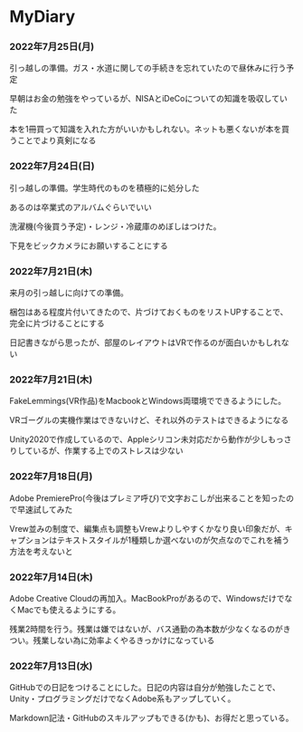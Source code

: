 # MyDiary

### 2022年7月25日(月)
<p>引っ越しの準備。ガス・水道に関しての手続きを忘れていたので昼休みに行う予定</p>
<p>早朝はお金の勉強をやっているが、NISAとiDeCoについての知識を吸収していた</p>
<p>本を1冊買って知識を入れた方がいいかもしれない。ネットも悪くないが本を買うことでより真剣になる</p>


### 2022年7月24日(日)
<p>引っ越しの準備。学生時代のものを積極的に処分した</p>
<p>あるのは卒業式のアルバムぐらいでいい</p>
<p>洗濯機(今後買う予定)・レンジ・冷蔵庫のめぼしはつけた。</p>
<p>下見をビックカメラにお願いすることにする</p>

### 2022年7月21日(木)
<p>来月の引っ越しに向けての準備。</p>
<p>梱包はある程度片付いてきたので、片づけておくものをリストUPすることで、完全に片づけることにする</p>
<p>日記書きながら思ったが、部屋のレイアウトはVRで作るのが面白いかもしれない</p>


### 2022年7月21日(木)
<p>FakeLemmings(VR作品)をMacbookとWindows両環境でできるようにした。</p>
<p>VRゴーグルの実機作業はできないけど、それ以外のテストはできるようになる</p>
<p>Unity2020で作成しているので、Appleシリコン未対応だから動作が少しもっさりしているが、作業する上でのストレスは少ない</p>

### 2022年7月18日(月)
<p>Adobe PremierePro(今後はプレミア呼び)で文字おこしが出来ることを知ったので早速試してみた</p>
<p>Vrew並みの制度で、編集点も調整もVrewよりしやすくかなり良い印象だが、キャプションはテキストスタイルが1種類しか選べないのが欠点なのでこれを補う方法を考えないと</p>

### 2022年7月14日(木)
<p>Adobe Creative Cloudの再加入。MacBookProがあるので、WindowsだけでなくMacでも使えるようにする。</p>
<p>残業2時間を行う。残業は嫌ではないが、バス通勤の為本数が少なくなるのがきつい。残業しない為に効率よくやるきっかけになっている</p>

### 2022年7月13日(水)
<p>GitHubでの日記をつけることにした。日記の内容は自分が勉強したことで、Unity・プログラミングだけでなくAdobe系もアップしていく。</p>
<p>Markdown記法・GitHubのスキルアップもできる(かも)、お得だと思っている。</p>
